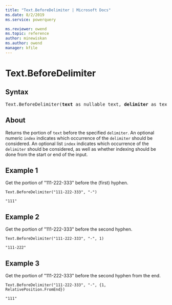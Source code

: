 ```yaml
---
title: "Text.BeforeDelimiter | Microsoft Docs"
ms.date: 8/2/2019
ms.service: powerquery

ms.reviewer: owend
ms.topic: reference
author: minewiskan
ms.author: owend
manager: kfile
---
```

# Text.BeforeDelimiter

## Syntax

<pre>
Text.BeforeDelimiter(<b>text</b> as nullable text, <b>delimiter</b> as text, optional <b>index</b> as any) as any
</pre>

## About
Returns the portion of `text` before the specified `delimiter`. An optional numeric `index` indicates which occurrence of the `delimiter` should be considered. An optional list `index` indicates which occurrence of the `delimiter` should be considered, as well as whether indexing should be done from the start or end of the input.

## Example 1
Get the portion of "111-222-333" before the (first) hyphen.

```powerquery-m
Text.BeforeDelimiter("111-222-333", "-")
```

`"111"`

## Example 2
Get the portion of "111-222-333" before the second hyphen.

```powerquery-m
Text.BeforeDelimiter("111-222-333", "-", 1)
```

`"111-222"`

## Example 3
Get the portion of "111-222-333" before the second hyphen from the end.

```powerquery-m
Text.BeforeDelimiter("111-222-333", "-", {1, RelativePosition.FromEnd})
```

`"111"`
